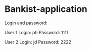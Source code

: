 # Bankist-application
Login and password:

User 1
Login: ph
Password: 1111

User 2
Login: jd
Password: 2222

